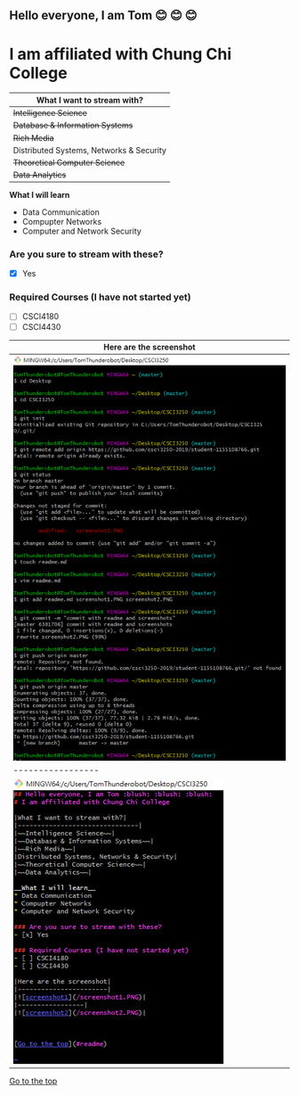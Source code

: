 ## Hello everyone, I am Tom :blush: :blush: :blush:
# I am affiliated with Chung Chi College

|What I want to stream with?|
|-------------------------------|
|~~Intelligence Science~~|
|~~Database & Information Systems~~|
|~~Rich Media~~|
|Distributed Systems, Networks & Security|
|~~Theoretical Computer Science~~|
|~~Data Analytics~~|

__What I will learn__
* Data Communication
* Compupter Networks
* Computer and Network Security

### Are you sure to stream with these?
- [x] Yes

### Required Courses (I have not started yet)
- [ ] CSCI4180
- [ ] CSCI4430

|Here are the screenshot|
|-----------------------|
|![screenshot1](/screenshot1.png)|
|-----------------|
|![screenshot2](/screenshot2.png)|



[Go to the top](#readme)

